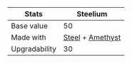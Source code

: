 [Steel]: https://tembee2.github.io/OVERVOLT/Alloys/Steel
[Amethyst]: https://tembee2.github.io/OVERVOLT/Ores/Amethyst

| Stats          | Steelium           |
|----------------|-----------------------|
| Base value     | 50                     |
| Made with      | [Steel] + [Amethyst]   |
| Upgradability  | 30                    |